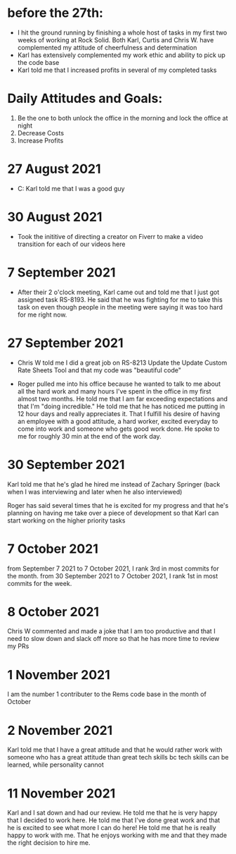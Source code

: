 # before the 27th:
* I hit the ground running by finishing a whole host of tasks in my first two weeks
of working at Rock Solid. Both Karl, Curtis and Chris W. have complemented my 
attitude of cheerfulness and determination
* Karl has extensively complemented my work ethic and ability to pick up the code
base
* Karl told me that I increased profits in several of my completed tasks

# Daily Attitudes and Goals:
1. Be the one to both unlock the office in the morning and lock the office at 
night
2. Decrease Costs
3. Increase Profits

# 27 August 2021
* C: Karl told me that I was a good guy

# 30 August 2021
* Took the inititive of directing a creator on Fiverr to make a video transition
for each of our videos here

# 7 September 2021
* After their 2 o'clock meeting, Karl came out and told me that I just got assigned
task RS-8193. He said that he was fighting for me to take this task on even though
people in the meeting were saying it was too hard for me right now.

# 27 September 2021
* Chris W told me I did a great job on RS-8213 Update the Update Custom Rate Sheets
Tool and that my code was "beautiful code"

* Roger pulled me into his office because he wanted to talk to me about all the
hard work and many hours I've spent in the office in my first almost two months.
He told me that I am far exceeding expectations and that I'm "doing incredible."
He told me that he has noticed me putting in 12 hour days and really appreciates
it. That I fulfill his desire of having an employee with a good attitude, a hard
worker, excited everyday to come into work and someone who gets good work done.
He spoke to me for roughly 30 min at the end of the work day.

# 30 September 2021
Karl told me that he's glad he hired me instead of Zachary Springer (back when
I was interviewing and later when he also interviewed)

Roger has said several times that he is excited for my progress and that he's
planning on having me take over a piece of development so that Karl can start
working on the higher priority tasks

# 7 October 2021
from September 7 2021 to 7 October 2021, I rank 3rd in most commits for the month.
from 30 September 2021 to 7 October 2021, I rank 1st in most commits for the week.

# 8 October 2021
Chris W commented and made a joke that I am too productive and that I need to slow
down and slack off more so that he has more time to review my PRs

# 1 November 2021
I am the number 1 contributer to the Rems code base in the month of October

# 2 November 2021
Karl told me that I have a great attitude and that he would rather work with
someone who has a great attitude than great tech skills bc tech skills can be
learned, while personality cannot

# 11 November 2021
Karl and I sat down and had our review. He told me that he is very happy that I
decided to work here. He told me that I've done great work and that he is excited
to see what more I can do here! He told me that he is really happy to work with me.
That he enjoys working with me and that they made the right decision to hire me.
